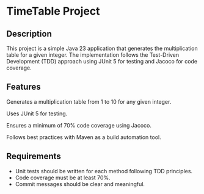 # TimeTable Project

## Description

This project is a simple Java 23 application that generates the multiplication table for a given integer. 
The implementation follows the Test-Driven Development (TDD) approach using JUnit 5 for testing and Jacoco for code coverage.

## Features

Generates a multiplication table from 1 to 10 for any given integer.

Uses JUnit 5 for testing.

Ensures a minimum of 70% code coverage using Jacoco.

Follows best practices with Maven as a build automation tool.

## Requirements
- Unit tests should be written for each method following TDD principles.
- Code coverage must be at least 70%.
- Commit messages should be clear and meaningful.
